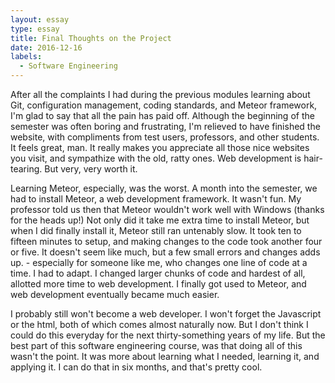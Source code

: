 ```yaml
---
layout: essay
type: essay
title: Final Thoughts on the Project
date: 2016-12-16
labels:
  - Software Engineering
---
```


After all the complaints I had during the previous modules learning about Git, configuration management, coding standards, and Meteor framework, I'm glad to say that all the pain has paid off.  Although the beginning of the semester was often boring and frustrating, I'm relieved to have finished the website, with compliments from test users, professors, and other students.  It feels great, man.  It really makes you appreciate all those nice websites you visit, and sympathize with the old, ratty ones.  Web development is hair-tearing.  But very, very worth it.

Learning Meteor, especially, was the worst.  A month into the semester, we had to install Meteor, a web development framework.  It wasn't fun.  My professor told us then that Meteor wouldn't work well with Windows (thanks for the heads up!)  Not only did it take me extra time to install Meteor, but when I did finally install it, Meteor still ran untenably slow.  It took ten to fifteen minutes to setup, and making changes to the code took another four or five.  It doesn't seem like much, but a few small errors and changes adds up. - especially for someone like me, who changes one line of code at a time.  I had to adapt.  I changed larger chunks of code and hardest of all, allotted more time to web development.  I finally got used to Meteor, and web development eventually became much easier.

I probably still won't become a web developer.  I won't forget the Javascript or the html, both of which comes almost naturally now.  But I don't think I could do this everyday for the next thirty-something years of my life.  But the best part of this software engineering course, was that doing all of this wasn't the point.  It  was more about learning what I needed, learning it, and applying it.  I can do that in six months, and that's pretty cool.

